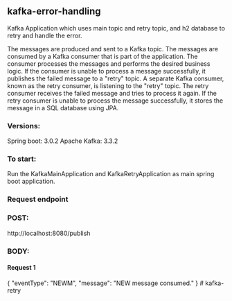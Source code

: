 ## kafka-error-handling
Kafka Application which uses main topic and retry topic, and h2 database to retry and handle the error.

The messages are produced and sent to a Kafka topic.
The messages are consumed by a Kafka consumer that is part of the application.
The consumer processes the messages and performs the desired business logic.
If the consumer is unable to process a message successfully, it publishes the failed message to a "retry" topic.
A separate Kafka consumer, known as the retry consumer, is listening to the "retry" topic.
The retry consumer receives the failed message and tries to process it again.
If the retry consumer is unable to process the message successfully, it stores the message in a SQL database using JPA.


### Versions:
Spring boot: 3.0.2
Apache Kafka: 3.3.2


### To start:
Run the KafkaMainApplication and KafkaRetryApplication as main spring boot application.

### Request endpoint
### POST:
http://localhost:8080/publish

### BODY:
#### Request 1
{
"eventType": "NEWM",
"message": "NEW message consumed."
}
#   k a f k a - r e t r y  
 